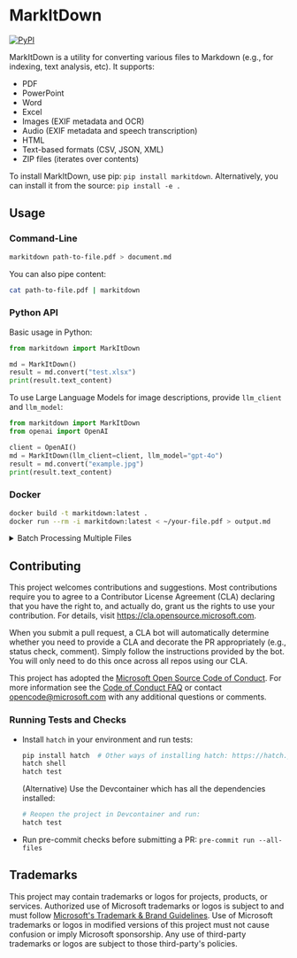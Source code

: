 # MarkItDown

[![PyPI](https://img.shields.io/pypi/v/markitdown.svg)](https://pypi.org/project/markitdown/)

MarkItDown is a utility for converting various files to Markdown (e.g., for indexing, text analysis, etc).
It supports:
- PDF
- PowerPoint
- Word
- Excel
- Images (EXIF metadata and OCR)
- Audio (EXIF metadata and speech transcription)
- HTML
- Text-based formats (CSV, JSON, XML)
- ZIP files (iterates over contents)

To install MarkItDown, use pip: `pip install markitdown`. Alternatively, you can install it from the source: `pip install -e .`

## Usage

### Command-Line

```bash
markitdown path-to-file.pdf > document.md
```

You can also pipe content:

```bash
cat path-to-file.pdf | markitdown
```

### Python API

Basic usage in Python:

```python
from markitdown import MarkItDown

md = MarkItDown()
result = md.convert("test.xlsx")
print(result.text_content)
```

To use Large Language Models for image descriptions, provide `llm_client` and `llm_model`:

```python
from markitdown import MarkItDown
from openai import OpenAI

client = OpenAI()
md = MarkItDown(llm_client=client, llm_model="gpt-4o")
result = md.convert("example.jpg")
print(result.text_content)
```

### Docker

```sh
docker build -t markitdown:latest .
docker run --rm -i markitdown:latest < ~/your-file.pdf > output.md
```
<details>
    
<summary>Batch Processing Multiple Files</summary>

This example shows how to convert multiple files to markdown format in a single run. The script processes all supported files in a directory and creates corresponding markdown files.


```python
from markitdown import MarkItDown
from openai import OpenAI
import os
client = OpenAI(api_key="your-api-key-here")
md = MarkItDown(mlm_client=client, mlm_model="gpt-4o-2024-11-20")
supported_extensions = ('.pptx', '.docx', '.pdf', '.jpg', '.jpeg', '.png')
files_to_convert = [f for f in os.listdir('.') if f.lower().endswith(supported_extensions)]
for file in files_to_convert:
    print(f"\nConverting {file}...")
    try:
        md_file = os.path.splitext(file)[0] + '.md'
        result = md.convert(file)
        with open(md_file, 'w') as f:
            f.write(result.text_content)
        
        print(f"Successfully converted {file} to {md_file}")
    except Exception as e:
        print(f"Error converting {file}: {str(e)}")

print("\nAll conversions completed!")
```
2. Place the script in the same directory as your files
3. Install required packages: like openai
4. Run script ```bash python convert.py ```

Note that original files will remain unchanged and new markdown files are created with the same base name.

</details>
   
## Contributing

This project welcomes contributions and suggestions.  Most contributions require you to agree to a
Contributor License Agreement (CLA) declaring that you have the right to, and actually do, grant us
the rights to use your contribution. For details, visit https://cla.opensource.microsoft.com.

When you submit a pull request, a CLA bot will automatically determine whether you need to provide
a CLA and decorate the PR appropriately (e.g., status check, comment). Simply follow the instructions
provided by the bot. You will only need to do this once across all repos using our CLA.

This project has adopted the [Microsoft Open Source Code of Conduct](https://opensource.microsoft.com/codeofconduct/).
For more information see the [Code of Conduct FAQ](https://opensource.microsoft.com/codeofconduct/faq/) or
contact [opencode@microsoft.com](mailto:opencode@microsoft.com) with any additional questions or comments.

### Running Tests and Checks

- Install `hatch` in your environment and run tests:
    ```sh
    pip install hatch  # Other ways of installing hatch: https://hatch.pypa.io/dev/install/
    hatch shell
    hatch test
    ```

  (Alternative) Use the Devcontainer which has all the dependencies installed:
    ```sh
    # Reopen the project in Devcontainer and run:
    hatch test
    ```

- Run pre-commit checks before submitting a PR: `pre-commit run --all-files`

## Trademarks

This project may contain trademarks or logos for projects, products, or services. Authorized use of Microsoft
trademarks or logos is subject to and must follow
[Microsoft's Trademark & Brand Guidelines](https://www.microsoft.com/en-us/legal/intellectualproperty/trademarks/usage/general).
Use of Microsoft trademarks or logos in modified versions of this project must not cause confusion or imply Microsoft sponsorship.
Any use of third-party trademarks or logos are subject to those third-party's policies.
